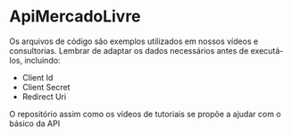 # ApiMercadoLivre

Os arquivos de código são exemplos utilizados em nossos vídeos e consultorias. 
Lembrar de adaptar os dados necessários antes de executá-los, incluindo:

- Client Id
- Client Secret
- Redirect Uri

O repositório assim como os vídeos de tutoriais se propõe a ajudar com o básico da API
